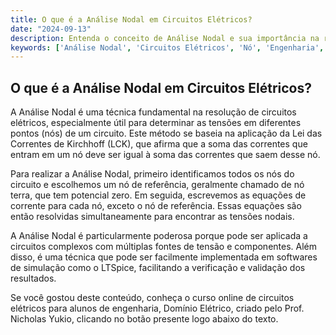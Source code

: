 ```yaml
---
title: O que é a Análise Nodal em Circuitos Elétricos?
date: "2024-09-13"
description: Entenda o conceito de Análise Nodal e sua importância na resolução de circuitos elétricos.
keywords: ['Análise Nodal', 'Circuitos Elétricos', 'Nó', 'Engenharia', 'Domínio Elétrico']
---
```


## O que é a Análise Nodal em Circuitos Elétricos?

A Análise Nodal é uma técnica fundamental na resolução de circuitos elétricos, especialmente útil para determinar as tensões em diferentes pontos (nós) de um circuito. Este método se baseia na aplicação da Lei das Correntes de Kirchhoff (LCK), que afirma que a soma das correntes que entram em um nó deve ser igual à soma das correntes que saem desse nó.

Para realizar a Análise Nodal, primeiro identificamos todos os nós do circuito e escolhemos um nó de referência, geralmente chamado de nó terra, que tem potencial zero. Em seguida, escrevemos as equações de corrente para cada nó, exceto o nó de referência. Essas equações são então resolvidas simultaneamente para encontrar as tensões nodais.

A Análise Nodal é particularmente poderosa porque pode ser aplicada a circuitos complexos com múltiplas fontes de tensão e componentes. Além disso, é uma técnica que pode ser facilmente implementada em softwares de simulação como o LTSpice, facilitando a verificação e validação dos resultados.

Se você gostou deste conteúdo, conheça o curso online de circuitos elétricos para alunos de engenharia, Domínio Elétrico, criado pelo Prof. Nicholas Yukio, clicando no botão presente logo abaixo do texto.